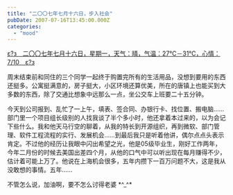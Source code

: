 ```yaml
---
title: "二〇〇七年七月十六日，步入社会"
pubDate: 2007-07-16T13:45:00.000Z
categories: 
  - "mood"
---
```


[ε?з　二〇〇七年七月十六日，星期一，天气：晴，气温：27℃－31℃，心情：7/10　ε?з](https://www.liuweinan.com)

  

周末结束前和同住的三个同学一起终于购置完所有的生活用品，没想到要用的东西还挺多。公寓挺满意的，房子挺大，小区环境还算优美，所在的唐镇上也能买到大多数的东西，除了交通比想象中远那么一点，坐公交车上班要二十五分钟。

今天到公司报到、乱忙了一上午，填表、签合同、办银行卡、找位置、搬电脑……部门里一个项目组长级别的人找我谈了半个多小时，他还拿着本过来的，以为会记下些什么。我和他天马行空的聊着，从我的特长到开源组织，再到微软、部门管理、软件工程流程的实行、发展机会……到最后我只是听着他讲，偶尔点点头表示肯定。不过他的经历让我眼中闪出希望之光，他是05级毕业生，刚好工作两年，今年二月份的时候去美国出差四个月，从他的口气中可以听出现在每月赚得不少，估计着可能上万了。他说在上海机会很多，五年内攒下一百万问题不大，这是我从没敢想的事情。五年……

不管怎么说，加油啊，要不怎么讨得老婆 \*^\_^\*
